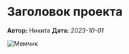 # Заголовок проекта

**Автор:** Никита
**Дата:** *2023-10-01*

![Мемчик](https://avatars.mds.yandex.net/i?id=9f24eace244c0bfb2e1d6cee00fb232096702298-5313814-images-thumbs&n=13)


